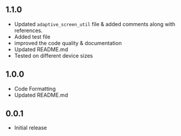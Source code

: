 ## 1.1.0
* Updated `adaptive_screen_util` file & added comments along with references.
* Added test file
* improved the code quality & documentation
* Updated README.md
* Tested on different device sizes

## 1.0.0

* Code Formatting
* Updated README.md

## 0.0.1

* Initial release

